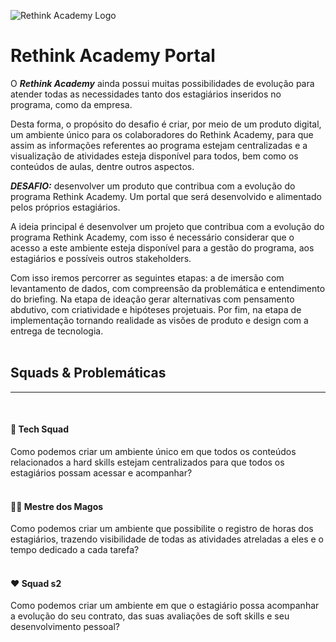 ![Rethink Academy Logo](https://github.com/rethink-projects/rethink-academy-portal/blob/main/public/logo.png?raw=true)

# Rethink Academy Portal

O **_Rethink Academy_** ainda possui muitas possibilidades de evolução para atender todas as necessidades tanto dos estagiários inseridos no programa, como da empresa.

Desta forma, o propósito do desafio é criar, por meio de um produto digital, um ambiente único para os colaboradores do Rethink Academy, para que assim as informações referentes ao programa estejam centralizadas e a visualização de atividades esteja disponível para todos, bem como os conteúdos de aulas, dentre outros aspectos.

**_DESAFIO:_** desenvolver um produto que contribua com a evolução do programa Rethink Academy. Um portal que será desenvolvido e alimentado pelos próprios estagiários.

A ideia principal é desenvolver um projeto que contribua com a evolução do programa Rethink Academy, com isso é necessário considerar que o acesso a este ambiente esteja disponível para a gestão do programa, aos estagiários e possíveis outros stakeholders.

Com isso iremos percorrer as seguintes etapas: a de imersão com levantamento de dados, com compreensão da problemática e entendimento do briefing. Na etapa de ideação gerar alternativas com pensamento abdutivo, com criatividade e hipóteses projetuais. Por fim, na etapa de implementação tornando realidade as visões de produto e design com a entrega de tecnologia.
<br><br>

## Squads & Problemáticas

<hr>
<br>

#### 🥷 Tech Squad

Como podemos criar um ambiente único em que todos os conteúdos relacionados a hard skills estejam centralizados para que todos os estagiários possam acessar e acompanhar?
<br>
<br>

#### 🧙‍♂️ Mestre dos Magos

Como podemos criar um ambiente que possibilite o registro de horas dos estagiários, trazendo visibilidade de todas as atividades atreladas a eles e o tempo dedicado a cada tarefa?
<br><br>

#### ❤️ Squad s2

Como podemos criar um ambiente em que o estagiário possa acompanhar a evolução do seu contrato, das suas avaliações de soft skills e seu desenvolvimento pessoal?

